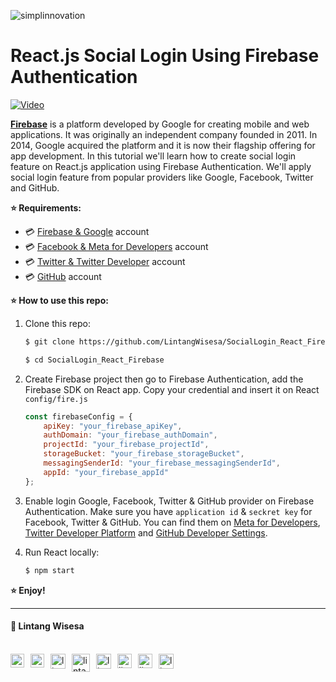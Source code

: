 ![simplinnovation](https://1.bp.blogspot.com/-wStk0VZDfMk/YCC0GIRPrDI/AAAAAAAAAGc/1yj7IOUedvoeO1CuCxq7ETLW0FqXni6mwCLcBGAsYHQ/s320/logotext.png)

# __React.js Social Login Using Firebase Authentication__

[![Video](https://img.youtube.com/vi/fITbRirO8Ug/0.jpg)](https://www.youtube.com/watch?v=fITbRirO8Ug)

__[Firebase](https://firebase.google.com/)__ is a platform developed by Google for creating mobile and web applications. It was originally an independent company founded in 2011. In 2014, Google acquired the platform and it is now their flagship offering for app development. In this tutorial we'll learn how to create social login feature on React.js application using Firebase Authentication. We'll apply social login feature from popular providers like Google, Facebook, Twitter and GitHub.

__⭐ Requirements:__
- 💳 [Firebase & Google](https://firebase.google.com/) account
- 💳 [Facebook & Meta for Developers](https://developers.facebook.com) account
- 💳 [Twitter & Twitter Developer](https://developer.twitter.com) account
- 💳 [GitHub](https://github.com/) account

__⭐ How to use this repo:__


1. Clone this repo:

    ```bash
    $ git clone https://github.com/LintangWisesa/SocialLogin_React_Firebase.git

    $ cd SocialLogin_React_Firebase
    ```

2. Create Firebase project then go to Firebase Authentication, add the Firebase SDK on React app. Copy your credential and insert it on React ```config/fire.js```

    ```javascript
    const firebaseConfig = {
        apiKey: "your_firebase_apiKey",
        authDomain: "your_firebase_authDomain",
        projectId: "your_firebase_projectId",
        storageBucket: "your_firebase_storageBucket",
        messagingSenderId: "your_firebase_messagingSenderId",
        appId: "your_firebase_appId"
    };
    ```

3. Enable login Google, Facebook, Twitter & GitHub provider on Firebase Authentication. Make sure you have `application id` & `seckret key` for Facebook, Twitter & GitHub. You can find them on [Meta for Developers](https://developers.facebook.com), [Twitter Developer Platform](https://developer.twitter.com) and [GitHub Developer Settings](https://github.com/).

4. Run React locally:
    
    ```bash
    $ npm start
    ```

__⭐ Enjoy!__

<hr>

#### 🍔 Lintang Wisesa

<br>

<a href="mailto: lintangwisesa@ymail.com">
  <img align="left" style="margin-right:10px" alt="lintang ymail" width="22px" src="https://camo.githubusercontent.com/b6e5ff081d7552ec05656de193794847e14d47ad/68747470733a2f2f732e79696d672e636f6d2f63762f61706976322f6d79632f6d61696c2f4d61696c5f694f535f6170705f69636f6e2e706e67" />
</a>

<a href="https://web.facebook.com/lintangbagus/">
  <img align="left" style="margin-right:10px" alt="lintang facebook" width="22px" src="https://camo.githubusercontent.com/a461898d72dd9f4c8c526dfcca9dfdc8a8c69605/68747470733a2f2f75706c6f61642e77696b696d656469612e6f72672f77696b6970656469612f636f6d6d6f6e732f7468756d622f352f35312f46616365626f6f6b5f665f6c6f676f5f253238323031392532392e7376672f3130323470782d46616365626f6f6b5f665f6c6f676f5f253238323031392532392e7376672e706e67" />
</a>

<a href="https://twitter.com/Lintang_Wisesa">
  <img style="margin-right:10px" align="left" alt="lintang twitter" width="24px" src="https://camo.githubusercontent.com/b6943877f3d8a1269974b9f820388403ee2b1978/68747470733a2f2f332e62702e626c6f6773706f742e636f6d2f2d4e786f754d6d7a32624f592f54385f61633937636573492f41414141414141414767302f65337659315f62646e62452f73313630302f547769747465722b6c6f676f2b323031322e706e67" />
</a>

<a href="https://www.youtube.com/user/lintangbagus">
  <img style="margin-right:10px" align="left" alt="lintang youtube" width="29px" src="https://www.pinclipart.com/picdir/big/55-557137_a-quiet-drifter-takes-a-janitorial-job-at.png" />
</a>

<a href="https://www.linkedin.com/in/lintangwisesa/">
  <img style="margin-right:10px" align="left" alt="lintang linkedin" width="24px" src="https://camo.githubusercontent.com/0d70d8c72e2f45755511d6799489dc49d0e325f0/68747470733a2f2f692e70696e696d672e636f6d2f6f726967696e616c732f63652f30392f33632f63653039336337323134616433353762623636356366643266363661386236622e706e67" />
</a>

<a href="https://github.com/LintangWisesa">
  <img style="margin-right:10px" align="left" alt="lintang github" width="23px" src="https://cdn-icons-png.flaticon.com/512/25/25231.png" />
</a>

<a href="https://www.hackster.io/lintangwisesa">
  <img style="margin-right:10px" align="left" alt="lintang hackster" width="23px" src="https://user-images.githubusercontent.com/10383395/49821324-358fa080-fda0-11e8-8b00-def2a67fc598.png" />
</a>

<a href="https://lintangwisesa.github.io/me/">
  <img style="margin-right:10px" align="left" alt="lintang bio" width="24px" src="https://avatars2.githubusercontent.com/u/30064213?s=460&u=6640a1c3d5c1892283e1c273006755de8d32fa59&v=4" />
</a>